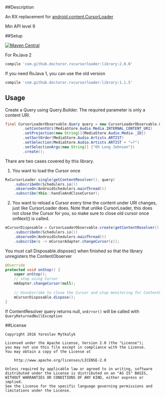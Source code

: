 ##Description

An RX replacement for [android.content.CursorLoader](https://developer.android.com/reference/android/content/CursorLoader.html)

Min API level 9

##Setup

[![Maven Central](https://maven-badges.herokuapp.com/maven-central/com.github.doctoror.rxcursorloader/library/badge.png?style=flat)](https://maven-badges.herokuapp.com/maven-central/com.github.doctoror.rxcursorloader/library)

For RxJava 2 
```groovy
compile 'com.github.doctoror.rxcursorloader:library:2.0.0'
```

If you need RxJava 1, you can use the old version
```groovy
compile 'com.github.doctoror.rxcursorloader:library:1.1.5'
```

## Usage

Create a Query using Query.Builder. The required parameter is only a content URI.
```java
final CursorLoaderObservable.Query query = new CursorLoaderObservable.Query.Builder()
        .setContentUri(MediaStore.Audio.Media.INTERNAL_CONTENT_URI)
        .setProjection(new String[]{MediaStore.Audio.Media._ID})
        .setSortOrder(MediaStore.Audio.Artists.ARTIST)
        .setSelection(MediaStore.Audio.Artists.ARTIST + "=?")
        .setSelectionArgs(new String[] {"Oh Long Johnson"})
        .create();
```

Thare are two cases covered by this library.

1) You want to load the Cursor once

```java
RxCursorLoader.single(getContentResolver(), query)
    .subscribeOn(Schedulers.io())
    .observeOn(AndroidSchedulers.mainThread())
    .subscribe(this::handleAndCloseCursor);
```
2) You want to reload a Cursor every time the content under URI changes, just like CursorLoader does.
Note that unlike CursorLoader, this does not close the Cursor for you, so make sure to close old cursor once onNext() is called.

```java
mCursorDisposable = CursorLoaderObservable.create(getContentResolver(), params)
    .subscribeOn(Schedulers.io())
    .observeOn(AndroidSchedulers.mainThread())
    .subscribe(c -> mCursorAdapter.changeCursor(c));
```

You must call Disposable.dispose() when finished so that the library unregisters the ContentObserver

```java
@Override
protected void onStop() {
    super.onStop();
    // stop using Cursor
    mAdapter.changeCursor(null);
    
    // Unsubscribe to close the Cursor and stop monitoring for ContentObserver changes
    mCursorDisposable.dispose();
}
```

If ContentResolver query returns null, `onError()` will be called with `QueryReturnedNullException`

##License

```
Copyright 2016 Yaroslav Mytkalyk

Licensed under the Apache License, Version 2.0 (the "License");
you may not use this file except in compliance with the License.
You may obtain a copy of the License at

    http://www.apache.org/licenses/LICENSE-2.0

Unless required by applicable law or agreed to in writing, software
distributed under the License is distributed on an "AS IS" BASIS,
WITHOUT WARRANTIES OR CONDITIONS OF ANY KIND, either express or implied.
See the License for the specific language governing permissions and
limitations under the License.

```
